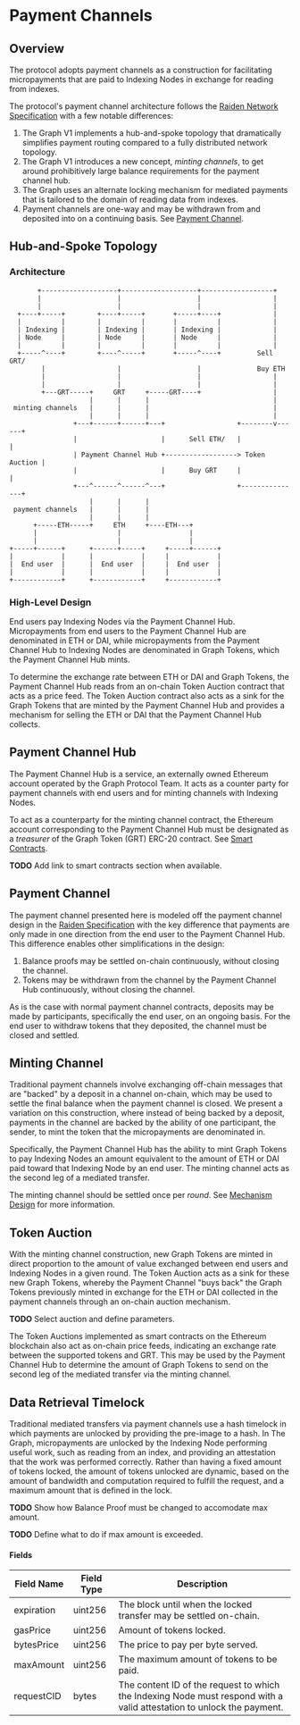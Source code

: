 # Payment Channels

## Overview
The protocol adopts payment channels as a construction for facilitating micropayments that are paid to Indexing Nodes in exchange for reading from indexes.

The protocol's payment channel architecture follows the [Raiden Network Specification](https://github.com/raiden-network/spec) with a few notable differences:
1. The Graph V1 implements a hub-and-spoke topology that dramatically simplifies payment routing compared to a fully distributed network topology.
1. The Graph V1 introduces a new concept, *minting channels*, to get around prohibitively large balance requirements for the payment channel hub.
1. The Graph uses an alternate locking mechanism for mediated payments that is tailored to the domain of reading data from indexes.
1. Payment channels are one-way and may be withdrawn from and deposited into on a continuing basis. See [Payment Channel](#payment-channel).

## Hub-and-Spoke Topology
### Architecture
```
       +-------------------+-------------------+------------------+
       |                   |                   |                  |
       |                   |                   |                  |
  +----+-----+        +----+-----+       +-----+----+             |
  |          |        |          |       |          |             |
  | Indexing |        | Indexing |       | Indexing |             |
  | Node     |        | Node     |       | Node     |             |
  |          |        |          |       |          |             |
  +-----^----+        +----^-----+       +-----^----+         Sell GRT/
        |                  |                   |              Buy ETH
        |                  |                   |                  |
        |                  |                   |                  |
        +---GRT-----+     GRT     +-----GRT----+                  |
                    |      |      |                               |
 minting channels   |      |      |                               |
                    |      |      |                               |
                +---+------+------+---+                  +--------v------+
                |                     |      Sell ETH/   |               |
                | Payment Channel Hub +------------------> Token Auction |
                |                     |      Buy GRT     |               |
                +---^------^------^---+                  +---------------+
                    |      |      |
 payment channels   |      |      |
                    |      |      |
      +-----ETH-----+     ETH     +----ETH---+
      |                    |                 |
      |                    |                 |
+-----+------+      +------+-----+     +-----+------+
|            |      |            |     |            |
|  End user  |      |  End user  |     |  End user  |
|            |      |            |     |            |
+------------+      +------------+     +------------+
```
### High-Level Design
End users pay Indexing Nodes via the Payment Channel Hub. Micropayments from end users to the Payment Channel Hub are denominated in ETH or DAI, while micropayments from the Payment Channel Hub to Indexing Nodes are denominated in Graph Tokens, which the Payment Channel Hub mints.

To determine the exchange rate between ETH or DAI and Graph Tokens, the Payment Channel Hub reads from an on-chain Token Auction contract that acts as a price feed. The Token Auction contract also acts as a sink for the Graph Tokens that are minted by the Payment Channel Hub and provides a mechanism for selling the ETH or DAI that the Payment Channel Hub collects.

## Payment Channel Hub
The Payment Channel Hub is a service, an externally owned Ethereum account operated by the Graph Protocol Team. It acts as a counter party for payment channels with end users and for minting channels with Indexing Nodes.

To act as a counterparty for the minting channel contract, the Ethereum account corresponding to the Payment Channel Hub must be designated as a *treasurer* of the Graph Token (GRT) ERC-20 contract. See [Smart Contracts]().

**TODO** Add link to smart contracts section when available.

## Payment Channel
The payment channel presented here is modeled off the payment channel design in the [Raiden Specification](https://raiden-network-specification.readthedocs.io/en/latest/smart_contracts.html#tokennetwork-channel-protocol-overview) with the key difference that payments are only made in one direction from the end user to the Payment Channel Hub. This difference enables other simplifications in the design:
1. Balance proofs may be settled on-chain continuously, without closing the channel.
1. Tokens may be withdrawn from the channel by the Payment Channel Hub continuously, without closing the channel.

As is the case with normal payment channel contracts, deposits may be made by participants, specifically the end user, on an ongoing basis. For the end user to withdraw tokens that they deposited, the channel must be closed and settled.

## Minting Channel
Traditional payment channels involve exchanging off-chain messages that are "backed" by a deposit in a channel on-chain, which may be used to settle the final balance when the payment channel is closed. We present a variation on this construction, where instead of being backed by a deposit, payments in the channel are backed by the ability of one participant, the sender, to mint the token that the micropayments are denominated in.

Specifically, the Payment Channel Hub has the ability to mint Graph Tokens to pay Indexing Nodes an amount equivalent to the amount of ETH or DAI paid toward that Indexing Node by an end user. The minting channel acts as the second leg of a mediated transfer.

The minting channel should be settled once per *round*. See [Mechanism Design](../mechanism-design) for more information.

## Token Auction
With the minting channel construction, new Graph Tokens are minted in direct proportion to the amount of value exchanged between end users and Indexing Nodes in a given round. The Token Auction acts as a sink for these new Graph Tokens, whereby the Payment Channel "buys back" the Graph Tokens previously minted in exchange for the ETH or DAI collected in the payment channels through an on-chain auction mechanism.

**TODO** Select auction and define parameters.

The Token Auctions implemented as smart contracts on the Ethereum blockchain also act as on-chain price feeds, indicating an exchange rate between the supported tokens and GRT. This may be used by the Payment Channel Hub to determine the amount of Graph Tokens to send on the second leg of the mediated transfer via the minting channel.

## Data Retrieval Timelock
Traditional mediated transfers via payment channels use a hash timelock in which payments are unlocked by providing the pre-image to a hash. In The Graph, micropayments are unlocked by the Indexing Node performing useful work, such as reading from an index, and providing an attestation that the work was performed correctly. Rather than having a fixed amount of tokens locked, the amount of tokens unlocked are dynamic, based on the amount of bandwidth and computation required to fulfill the request, and a maximum amount that is defined in the lock.

**TODO** Show how Balance Proof must be changed to accomodate max amount.

**TODO** Define what to do if max amount is exceeded.

#### Fields
| Field Name | Field Type | Description |
| ---------- | ---------- | ----------- |
| expiration | uint256    | The block until when the locked transfer may be settled on-chain.
| gasPrice | uint256 | Amount of tokens locked.|
| bytesPrice | uint256 | The price to pay per byte served.|
| maxAmount | uint256 | The maximum amount of tokens to be paid. |
| requestCID | bytes | The content ID of the request to which the Indexing Node must respond with a valid attestation to unlock the payment. |
